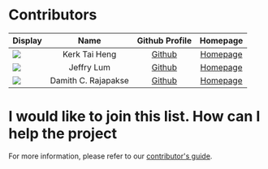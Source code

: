 # Contributors

Display | Name | Github Profile | Homepage
---|:---:|:---:|:---:
![](https://avatars.githubusercontent.com/u/42596694?v=4&size=64) | Kerk Tai Heng | [Github](https://github.com/kerktaiheng/) | [Homepage](https://www.linkedin.com/in/kerk-tai-heng-28673132b/)
![](https://avatars0.githubusercontent.com/u/22460123?s=100) | Jeffry Lum | [Github](https://github.com/j-lum/) | [Homepage](https://se.kasugano.moe)
![](https://avatars0.githubusercontent.com/u/1673303?s=100) | Damith C. Rajapakse | [Github](https://github.com/damithc/) | [Homepage](https://www.comp.nus.edu.sg/~damithch/)
# I would like to join this list. How can I help the project

For more information, please refer to our [contributor's guide](https://oss-generic.github.io/process/).
